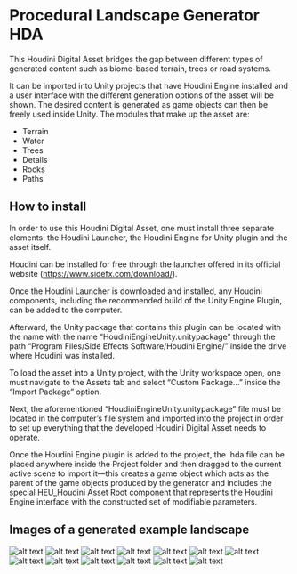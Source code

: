 # Procedural Landscape Generator HDA
This Houdini Digital Asset bridges the gap between different types of generated content such as biome-based terrain, trees or road systems.

It can be imported into Unity projects that have Houdini Engine installed and a user interface with the different generation options of the asset will be shown.
The desired content is generated as game objects can then be freely used inside Unity. The modules that make up the asset are:
- Terrain
- Water
- Trees
- Details
- Rocks
- Paths

## How to install
In order to use this Houdini Digital Asset, one must install three separate elements: the Houdini Launcher, the Houdini Engine for Unity plugin and the asset itself.

Houdini can be installed for free through the launcher offered in its official website (https://www.sidefx.com/download/).

Once the Houdini Launcher is downloaded and installed, any Houdini components, including the recommended build of the Unity Engine Plugin, can be added to the computer.

Afterward, the Unity package that contains this plugin can be located with the name with the name “HoudiniEngineUnity.unitypackage” through the path “Program Files/Side Effects Software/Houdini Engine/” inside the drive where Houdini was installed.

To load the asset into a Unity project, with the Unity workspace open, one must navigate to the Assets tab and select “Custom Package…” inside the “Import Package” option.

Next, the aforementioned “HoudiniEngineUnity.unitypackage” file must be located in the computer’s file system and imported into the project in order to set up everything that the developed Houdini Digital Asset needs to operate.

Once the Houdini Engine plugin is added to the project, the .hda file can be placed anywhere inside the Project folder and then dragged to the current active scene to import it—this creates a game object which acts as the parent of the game objects produced by the generator and includes the special HEU_Houdini Asset Root component that represents the Houdini Engine interface with the constructed set of modifiable parameters.
## Images of a generated example landscape
![alt text](https://github.com/alvarolops/houdiniprocland/blob/main/Example%20Landscape%20Images/image1.png?raw=true)
![alt text](https://github.com/alvarolops/houdiniprocland/blob/main/Example%20Landscape%20Images/image2.png?raw=true)
![alt text](https://github.com/alvarolops/houdiniprocland/blob/main/Example%20Landscape%20Images/image3.png?raw=true)
![alt text](https://github.com/alvarolops/houdiniprocland/blob/main/Example%20Landscape%20Images/image4.png?raw=true)
![alt text](https://github.com/alvarolops/houdiniprocland/blob/main/Example%20Landscape%20Images/image5.png?raw=true)
![alt text](https://github.com/alvarolops/houdiniprocland/blob/main/Example%20Landscape%20Images/image6a.png?raw=true)
![alt text](https://github.com/alvarolops/houdiniprocland/blob/main/Example%20Landscape%20Images/image6b.png?raw=true)
![alt text](https://github.com/alvarolops/houdiniprocland/blob/main/Example%20Landscape%20Images/image6c.png?raw=true)
![alt text](https://github.com/alvarolops/houdiniprocland/blob/main/Example%20Landscape%20Images/image6d.png?raw=true)
![alt text](https://github.com/alvarolops/houdiniprocland/blob/main/Example%20Landscape%20Images/image7a.png?raw=true)
![alt text](https://github.com/alvarolops/houdiniprocland/blob/main/Example%20Landscape%20Images/image7b.png?raw=true)
![alt text](https://github.com/alvarolops/houdiniprocland/blob/main/Example%20Landscape%20Images/image8a.png?raw=true)
![alt text](https://github.com/alvarolops/houdiniprocland/blob/main/Example%20Landscape%20Images/image8b.png?raw=true)
